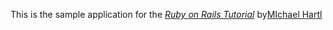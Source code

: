 This is the sample application for the
[*Ruby on Rails Tutorial*](http://railstutorial.org)
by[MIchael Hartl](http://michaelhartl.com)
